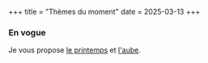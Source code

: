 +++
title = "Thèmes du moment"
date = 2025-03-13
+++

### En vogue

Je vous propose [le printemps](/categories/printemps) et [l'aube](/categories/aube).